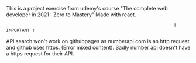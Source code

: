 This is a project exercise from udemy's course "The complete web developer in 2021 : Zero to Mastery"
Made with react.

																	! IMPORTANT !
API search won't work on githubpages as numberapi.com is an http request and github uses https.
(Error mixed content). Sadly number api doesn't have a https request for their API.
